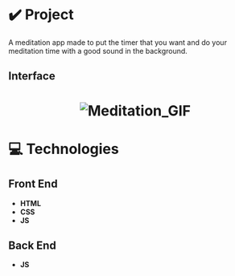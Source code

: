 # ✔️ Project
A meditation app made to put the timer that you want and do your meditation time with a good sound in the background.

## Interface 
<h1 align="center">
    <img alt="Meditation_GIF" title="Meditation_App_Interface_GIF" src="github/meditation_app.gif">
</h1>

# 💻 Technologies
## Front End
- **HTML**
- **CSS**
- **JS**
## Back End
- **JS**

